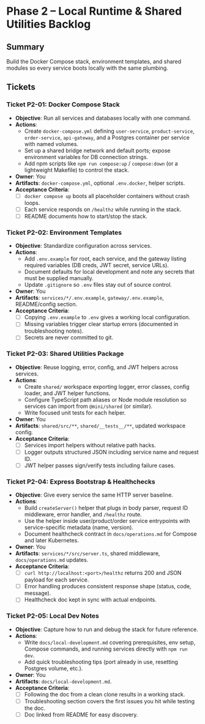 # Phase 2 – Local Runtime & Shared Utilities Backlog

## Summary
Build the Docker Compose stack, environment templates, and shared modules so every service boots locally with the same plumbing.

## Tickets

### Ticket P2-01: Docker Compose Stack
- **Objective**: Run all services and databases locally with one command.
- **Actions**:
  - Create `docker-compose.yml` defining `user-service`, `product-service`, `order-service`, `api-gateway`, and a Postgres container per service with named volumes.
  - Set up a shared bridge network and default ports; expose environment variables for DB connection strings.
  - Add npm scripts like `npm run compose:up` / `compose:down` (or a lightweight Makefile) to control the stack.
- **Owner**: You
- **Artifacts**: `docker-compose.yml`, optional `.env.docker`, helper scripts.
- **Acceptance Criteria**:
  - [ ] `docker compose up` boots all placeholder containers without crash loops.
  - [ ] Each service responds on `/healthz` while running in the stack.
  - [ ] README documents how to start/stop the stack.

### Ticket P2-02: Environment Templates
- **Objective**: Standardize configuration across services.
- **Actions**:
  - Add `.env.example` for root, each service, and the gateway listing required variables (DB creds, JWT secret, service URLs).
  - Document defaults for local development and note any secrets that must be supplied manually.
  - Update `.gitignore` so `.env` files stay out of source control.
- **Owner**: You
- **Artifacts**: `services/*/.env.example`, `gateway/.env.example`, README/config section.
- **Acceptance Criteria**:
  - [ ] Copying `.env.example` to `.env` gives a working local configuration.
  - [ ] Missing variables trigger clear startup errors (documented in troubleshooting notes).
  - [ ] Secrets are never committed to git.

### Ticket P2-03: Shared Utilities Package
- **Objective**: Reuse logging, error, config, and JWT helpers across services.
- **Actions**:
  - Create `shared/` workspace exporting logger, error classes, config loader, and JWT helper functions.
  - Configure TypeScript path aliases or Node module resolution so services can import from `@mini/shared` (or similar).
  - Write focused unit tests for each helper.
- **Owner**: You
- **Artifacts**: `shared/src/**`, `shared/__tests__/**`, updated workspace config.
- **Acceptance Criteria**:
  - [ ] Services import helpers without relative path hacks.
  - [ ] Logger outputs structured JSON including service name and request ID.
  - [ ] JWT helper passes sign/verify tests including failure cases.

### Ticket P2-04: Express Bootstrap & Healthchecks
- **Objective**: Give every service the same HTTP server baseline.
- **Actions**:
  - Build `createServer()` helper that plugs in body parser, request ID middleware, error handler, and `/healthz` route.
  - Use the helper inside user/product/order service entrypoints with service-specific metadata (name, version).
  - Document healthcheck contract in `docs/operations.md` for Compose and later Kubernetes.
- **Owner**: You
- **Artifacts**: `services/*/src/server.ts`, shared middleware, `docs/operations.md` updates.
- **Acceptance Criteria**:
  - [ ] `curl http://localhost:<port>/healthz` returns 200 and JSON payload for each service.
  - [ ] Error handling produces consistent response shape (status, code, message).
  - [ ] Healthcheck doc kept in sync with actual endpoints.

### Ticket P2-05: Local Dev Notes
- **Objective**: Capture how to run and debug the stack for future reference.
- **Actions**:
  - Write `docs/local-development.md` covering prerequisites, env setup, Compose commands, and running services directly with `npm run dev`.
  - Add quick troubleshooting tips (port already in use, resetting Postgres volume, etc.).
- **Owner**: You
- **Artifacts**: `docs/local-development.md`.
- **Acceptance Criteria**:
  - [ ] Following the doc from a clean clone results in a working stack.
  - [ ] Troubleshooting section covers the first issues you hit while testing the doc.
  - [ ] Doc linked from README for easy discovery.
